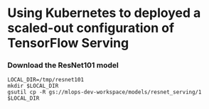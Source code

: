 # Using Kubernetes to deployed a scaled-out configuration of TensorFlow Serving

### Download the ResNet101 model

```
LOCAL_DIR=/tmp/resnet101
mkdir $LOCAL_DIR
gsutil cp -R gs://mlops-dev-workspace/models/resnet_serving/1 $LOCAL_DIR
```


